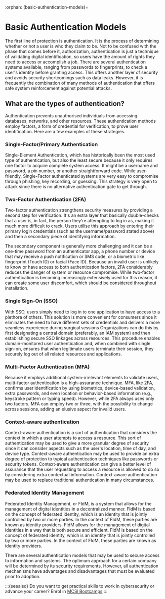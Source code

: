 :orphan:
(basic-authentication-models)=
# Basic Authentication Models
 
The first line of protection is authentication. It is the process of determining whether or not a user is who they claim to be. Not to be confused with the phase that comes before it, authorization, authentication is just a technique of validating digital identification, so users have the amount of rights they need to access or accomplish a job. There are several authentication systems available, ranging from passwords to fingerprints, to check a user's identity before granting access. This offers another layer of security and avoids security shortcomings such as data leaks. However, it is frequently the combination of many methods of authentication that offers safe system reinforcement against potential attacks.

## What are the types of authentication?

Authentication prevents unauthorised individuals from accessing databases, networks, and other resources. These authentication methods employ factors, a form of credential for verification, to prove user identification. Here are a few examples of these strategies.

### Single-Factor/Primary Authentication

Single-Element Authentication, which has historically been the most used type of authentication, but also the least secure because it only requires one factor to acquire complete system access. It might be a username and password, a pin number, or another straightforward code. While user-friendly, Single-Factor authenticated systems are very easy to compromise through phishing, key recording, or guessing. This strategy is very open to attack since there is no alternative authentication gate to get through.

### Two-Factor Authentication (2FA)

Two-factor authentication strengthens security measures by providing a second step for verification. It's an extra layer that basically double-checks that a user is, in fact, the person they're attempting to log in as, making it much more difficult to crack. Users utilise this approach by entering their primary login credentials (such as the username/password stated above) and then a secondary piece of identifying information.

The secondary component is generally more challenging and it can be a one-time password from an authenticator app, a phone number or device that may receive a push notification or SMS code, or a biometric like fingerprint (Touch ID) or facial (Face ID). Because an invalid user is unlikely to know or have access to both authentication factors, 2FA considerably reduces the danger of system or resource compromise. While two-factor authentication is becoming increasingly extensively used for this reason, it can create some user discomfort, which should be considered throughout installation.

### Single Sign-On (SSO)

With SSO, users simply need to log in to one application to have access to a plethora of others. This solution is more convenient for consumers since it eliminates the need to have different sets of credentials and delivers a more seamless experience during surgical sessions Organizations can do this by first designating a central domain (preferably, an IAM system) and then establishing secure SSO linkages across resources. This procedure enables domain-monitored user authentication and, when combined with single sign-on, ensures that when legitimate users terminate their session, they securely log out of all related resources and applications.

### Multi-Factor Authentication (MFA)

Because it employs additional system-irrelevant elements to validate users, multi-factor authentication is a high-assurance technique. MFA, like 2FA, confirms user identification by using biometrics, device-based validation, extra passwords, and even location or behavior-based information (e.g., keystroke pattern or typing speed). However, while 2FA always uses only two factors, MFA can employ two or three, with the possibility to change across sessions, adding an elusive aspect for invalid users.

### Context-aware authentication

Context-aware authentication is a sort of authentication that considers the context in which a user attempts to access a resource. This sort of authentication may be used to give a more granular degree of security since it can consider aspects such as the user's location, time of day, and device type. Context-aware authentication may be used to provide an extra degree of protection to typical authentication techniques like passwords or security tokens. Context-aware authentication can give a better level of assurance that the user requesting to access a resource is allowed to do so by considering extra contextual information. Context-aware authentication may be used to replace traditional authentication in many circumstances.

### Federated Identity Management

Federated Identity Management, or FIdM, is a system that allows for the management of digital identities in a decentralized manner. FIdM is based on the concept of federated identity, which is an identity that is jointly controlled by two or more parties. In the context of FIdM, these parties are known as identity providers. FIdM allows for the management of digital identities in a way that is both secure and efficient. FIdM is based on the concept of federated identity, which is an identity that is jointly controlled by two or more parties. In the context of FIdM, these parties are known as identity providers.

There are several authentication models that may be used to secure access to information and systems. The optimum approach for a certain company will be determined by its security requirements. However, all authentication mechanisms have advantages and disadvantages that must be evaluated prior to adoption.

:::{seealso}
Do you want to get practical skills to work in cybersecurity or advance your career? Enrol in [MCSI Bootcamps](https://www.mosse-institute.com/bootcamps.html)
:::